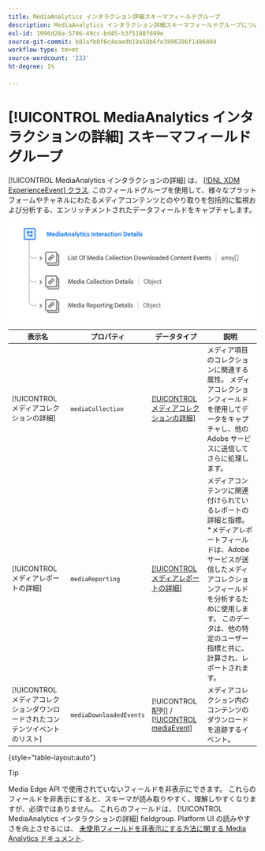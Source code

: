 ```yaml
---
title: MediaAnalytics インタラクション詳細スキーマフィールドグループ
description: MediaAnalytics インタラクション詳細スキーマフィールドグループについて説明します。
exl-id: 1096d28a-5796-49cc-bd45-b3f5188f699e
source-git-commit: b81afb8f6c4eaedb19a58b6fe3896286f1486804
workflow-type: tm+mt
source-wordcount: '233'
ht-degree: 1%

---
```


# [!UICONTROL MediaAnalytics インタラクションの詳細] スキーマフィールドグループ

[!UICONTROL MediaAnalytics インタラクションの詳細] は、 [[!DNL XDM ExperienceEvent] クラス](../../classes/experienceevent.md). このフィールドグループを使用して、様々なプラットフォームやチャネルにわたるメディアコンテンツとのやり取りを包括的に監視および分析する、エンリッチメントされたデータフィールドをキャプチャします。

![のスキーマ図 [!UICONTROL MediaAnalytics インタラクションの詳細] スキーマフィールドグループを使用します。](../../images/field-groups/mediaanalytics-interaction.png)

| 表示名 | プロパティ | データタイプ | 説明 |
|---| --- | --- | --- |
| [!UICONTROL メディアコレクションの詳細] | `mediaCollection` | [[!UICONTROL メディアコレクションの詳細]](../../data-types/media-collection-details.md) | メディア項目のコレクションに関連する属性。 メディアコレクションフィールドを使用してデータをキャプチャし、他のAdobe サービスに送信してさらに処理します。 |
| [!UICONTROL メディアレポートの詳細] | `mediaReporting` | [[!UICONTROL メディアレポートの詳細]](../../data-types/media-reporting-details.md) | メディアコンテンツに関連付けられているレポートの詳細と指標。 *メディアレポートフィールドは、Adobe サービスが送信したメディアコレクションフィールドを分析するために使用します。 このデータは、他の特定のユーザー指標と共に、計算され、レポートされます。 |
| [!UICONTROL メディアコレクションダウンロードされたコンテンツイベントのリスト] | `mediaDownloadedEvents` | [!UICONTROL 配列] / [[!UICONTROL mediaEvent]](../../data-types/media-event-information.md) | メディアコレクション内のコンテンツのダウンロードを追跡するイベント。 |

{style="table-layout:auto"}

>[!TIP]
>
>Media Edge API で使用されていないフィールドを非表示にできます。 これらのフィールドを非表示にすると、スキーマが読み取りやすく、理解しやすくなりますが、必須ではありません。 これらのフィールドは、 [!UICONTROL MediaAnalytics インタラクションの詳細] fieldgroup. Platform UI の読みやすさを向上させるには、 [未使用フィールドを非表示にする方法に関する Media Analytics ドキュメント](https://experienceleague.adobe.com/docs/media-analytics/using/implementation/edge-recommended/media-edge-sdk/implementation-edge.html#set-up-the-schema-in-adobe-experience-platform).

<!-- 
>[!NOTE]
>
>Schemas contain fields that are not used in every context or situation. They provide a potential blueprint to map an object. Schemas displayed for the Media Edge API Collection or Reporting data types only portray the relevant fields. You can manually select and deselect the fields that you want to use if you intend to use a schema for the Media Edge API interaction. You can find instructions on [hiding unnecessary fields](https://experienceleague.adobe.com/docs/media-analytics/using/implementation/edge-recommended/media-edge-sdk/implementation-edge.html#set-up-the-schema-in-adobe-experience-platform) in the guide to install Media Analytics with Experience Platform Edge.
 -->
